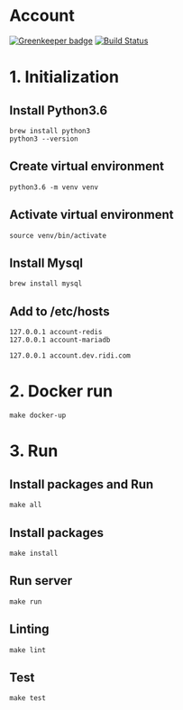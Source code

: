 # Account

[![Greenkeeper badge](https://badges.greenkeeper.io/ridi/account.svg)](https://greenkeeper.io/)
[![Build Status](https://travis-ci.org/ridi/account.svg?branch=master)](https://travis-ci.org/ridi/account)

# 1. Initialization

## Install Python3.6
```
brew install python3
python3 --version
```

## Create virtual environment
```
python3.6 -m venv venv
```

## Activate virtual environment
```
source venv/bin/activate
```
## Install Mysql
```
brew install mysql
```

## Add to /etc/hosts
```
127.0.0.1 account-redis
127.0.0.1 account-mariadb

127.0.0.1 account.dev.ridi.com
```

# 2. Docker run
```
make docker-up
```


# 3. Run

## Install packages and Run
```
make all
```

## Install packages
```
make install
```

## Run server
```
make run
```

## Linting
```
make lint
```

## Test
```
make test
``` 
